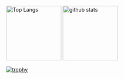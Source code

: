 <p align="left"> 
  <img alt="Top Langs" height="150px" src="https://github-readme-stats.vercel.app/api/top-langs/?username=sny430&layout=compact&show_icons=true&theme=darkhub" />
  <img alt="github stats" height="150px" src="https://github-readme-stats.vercel.app/api?username=sny430&theme=darkhub&show_icons=ture" />
</p>

[![trophy](https://github-profile-trophy.vercel.app/?username=sny430&theme=darkhub&column=7)](https://github.com/ryo-ma/github-profile-trophy)
